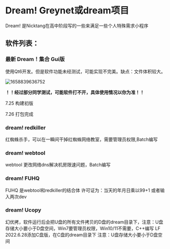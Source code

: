 # Dream! Greynet或dream项目
Dream! 是Nicktang在高中阶段写的一些来满足一些个人特殊需求小程序
## 软件列表：

### 最新 Dream！集合 Gui版
使用Qt6开发。但是软件功能未经测试，可能实现不完美。缺点：文件体积较大。

![1658839636752](C:\Users\32068\AppData\Roaming\Typora\typora-user-images\1658839636752.png)

**！！经过部分同学测试，可能软件打不开，具体使用情况以你为准！！**

7.25 构建初版

7.26 打包完成

### dream! redkiller
红蜘蛛杀手，可以在一瞬间干掉红蜘蛛网络教室，需要管理员权限,Batch编写
### dream! webtool
webtool 更改网络dns解决机房限速问题，Batch编写
### dream! FUHQ
FUHQ 是webtool和redkiller的结合体 许可证为：当天的年月日乘以99+1 或者输入两次dev

### dream! Ucopy
幻优拷，软件运行后会把U盘的所有文件拷贝的D盘的dream目录下，注意：U盘存储大小要小于D盘空间，Win7要管理员权限，Win10/11不需要，C++编写
LF 2022.6.28添加C盘版，在C盘的dream目录下 注意：U盘存储大小要小于D盘空间

